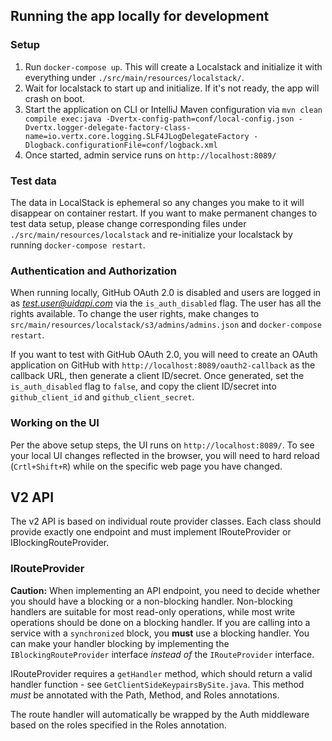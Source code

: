 ## Running the app locally for development
### Setup
1. Run `docker-compose up`. This will create a Localstack and initialize it with everything under `./src/main/resources/localstack/`.
2. Wait for localstack to start up and initialize. If it's not ready, the app will crash on boot. 
3. Start the application on CLI or IntelliJ Maven configuration via `mvn clean compile exec:java -Dvertx-config-path=conf/local-config.json -Dvertx.logger-delegate-factory-class-name=io.vertx.core.logging.SLF4JLogDelegateFactory -Dlogback.configurationFile=conf/logback.xml`
4. Once started, admin service runs on `http://localhost:8089/`

### Test data
The data in LocalStack is ephemeral so any changes you make to it will disappear on container restart. If you want
to make permanent changes to test data setup, please change corresponding files under `./src/main/resources/localstack`
and re-initialize your localstack by running `docker-compose restart`.

### Authentication and Authorization
When running locally, GitHub OAuth 2.0 is disabled and users are logged in as *test.user@uidapi.com* via the 
`is_auth_disabled` flag. The user has all the rights available. To change the user rights, make changes to 
`src/main/resources/localstack/s3/admins/admins.json` and `docker-compose restart`.

If you want to test with GitHub OAuth 2.0, you will need to create an OAuth application on GitHub with `http://localhost:8089/oauth2-callback` as the callback URL, then generate a client ID/secret. Once generated, set the `is_auth_disabled` flag to `false`, and copy the client ID/secret into `github_client_id` and `github_client_secret`.

### Working on the UI
Per the above setup steps, the UI runs on `http://localhost:8089/`. To see your local UI changes reflected in the browser, you will need to hard reload (`Crtl+Shift+R`) while on the specific web page you have changed. 

## V2 API

The v2 API is based on individual route provider classes. Each class should provide exactly one endpoint and must implement IRouteProvider or IBlockingRouteProvider. 

### IRouteProvider

**Caution:** When implementing an API endpoint, you need to decide whether you should have a blocking or a non-blocking handler. Non-blocking handlers are suitable for most read-only operations, while most write operations should be done on a blocking handler. If you are calling into a service with a `synchronized` block, you **must** use a blocking handler. You can make your handler blocking by implementing the `IBlockingRouteProvider` interface *instead of* the `IRouteProvider` interface.

IRouteProvider requires a `getHandler` method, which should return a valid handler function - see `GetClientSideKeypairsBySite.java`. This method *must* be annotated with the Path, Method, and Roles annotations.

The route handler will automatically be wrapped by the Auth middleware based on the roles specified in the Roles annotation.
